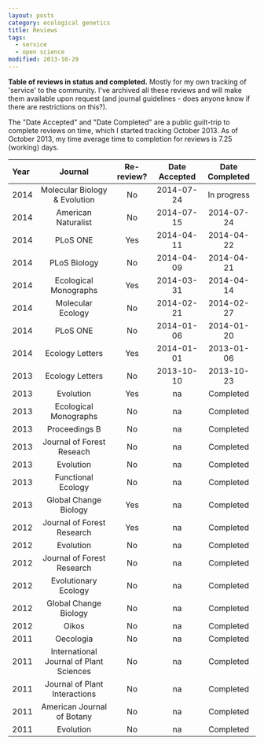 ```yaml
---
layout: posts
category: ecological genetics
title: Reviews
tags:
  - service
  - open science
modified: 2013-10-29
---
```


**Table of reviews in status and completed.** Mostly for my own tracking of 'service' to the community. I've archived all these reviews and will make them available upon request (and journal guidelines - does anyone know if there are restrictions on this?). 




The "Date Accepted" and "Date Completed" are a public guilt-trip to complete reviews on time, which I started tracking October 2013. As of October 2013, my time average time to completion for reviews is 7.25 (working) days. 


| Year | Journal | Re-review? | Date Accepted | Date Completed |
|:-----|:-------:|:----------:|:-------------:|:--------------:|
| 2014 | Molecular Biology & Evolution | No | 2014-07-24 | In progress |
| 2014 | American Naturalist | No | 2014-07-15 | 2014-07-24 |
| 2014 | PLoS ONE | Yes | 2014-04-11 | 2014-04-22 |
| 2014 | PLoS Biology | No | 2014-04-09 | 2014-04-21 |
| 2014 | Ecological Monographs | Yes | 2014-03-31 | 2014-04-14 |
| 2014 | Molecular Ecology | No | 2014-02-21 | 2014-02-27 |
| 2014 | PLoS ONE | No | 2014-01-06 | 2014-01-20 |
| 2014 | Ecology Letters | Yes | 2014-01-01 | 2013-01-06 |
| 2013 | Ecology Letters | No | 2013-10-10 | 2013-10-23 |
| 2013 | Evolution | Yes | na | Completed |
| 2013 | Ecological Monographs | No | na | Completed |
| 2013 | Proceedings B | No | na | Completed |
| 2013 | Journal of Forest Reseach | No | na | Completed |
| 2013 | Evolution | No | na | Completed |
| 2013 | Functional Ecology | No | na | Completed |
| 2013 | Global Change Biology | Yes | na | Completed |
| 2012 | Journal of Forest Research | Yes | na | Completed |
| 2012 | Evolution | No | na | Completed |
| 2012 | Journal of Forest Research | No | na | Completed |
| 2012 | Evolutionary Ecology | No | na | Completed |
| 2012 | Global Change Biology | No | na | Completed |
| 2012 | Oikos | No | na | Completed |
| 2011 | Oecologia | No | na | Completed |
| 2011 | International Journal of Plant Sciences | No | na | Completed |
| 2011 | Journal of Plant Interactions | No | na | Completed |
| 2011 | American Journal of Botany | No | na | Completed |
| 2011 | Evolution | No | na | Completed |

